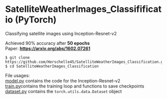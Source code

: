 # SatelliteWeatherImages_Classifificatio (**PyTorch**)
Classifying satellite images using Inception-Resnet-v2

Achieved 90% accuracy after **50 epochs**</br> 
Paper: **https://arxiv.org/abs/1602.07261** </br>
```
$ git clone https://github.com/Herschelle45/SatelliteWeatherImages_Classification.git
$ cd SatelliteWeatherImages_Classification
```

File usages:</br>
  <a href='https://github.com/Herschelle45/SatelliteWeatherImages_Classifification/blob/main/model.py'>model.py</a> contains the code for the Inception-Resnet-v2 </br>
  <a href='https://github.com/Herschelle45/SatelliteWeatherImages_Classifification/blob/main/train.py'>train.py</a>contains the training loop and functions to save checkpoints </br>
  <a href='https://github.com/Herschelle45/SatelliteWeatherImages_Classifification/blob/main/dataset.py'>dataset.py</a> contains the ``torch.utils.data.Dataset`` object </br>
